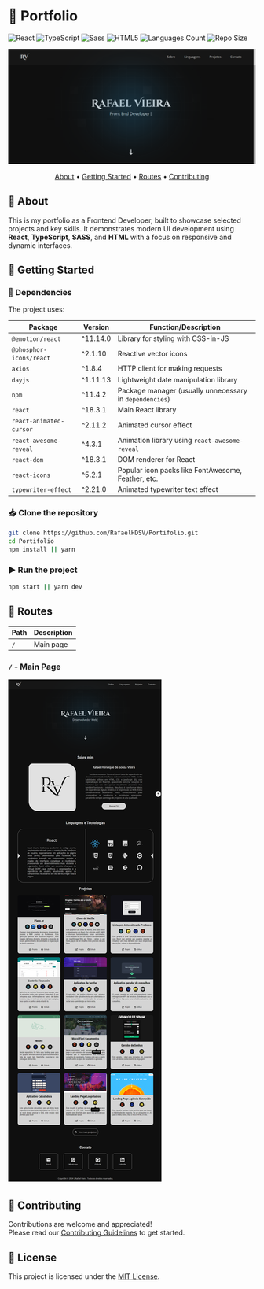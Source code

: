 # 📁 Portfolio

![React](https://img.shields.io/badge/React-005CFE?style=for-the-badge&logo=react)
![TypeScript](https://img.shields.io/badge/TypeScript-007ACC?style=for-the-badge&logo=typescript&logoColor=white)
![Sass](https://img.shields.io/badge/Sass-CC6699?style=for-the-badge&logo=sass&logoColor=white)
![HTML5](https://img.shields.io/badge/HTML5-E34F26?style=for-the-badge&logo=html5&logoColor=white)
![Languages Count](https://img.shields.io/github/languages/count/RafaelHDSV/Portifolio?style=for-the-badge)
![Repo Size](https://img.shields.io/github/repo-size/RafaelHDSV/Portifolio?style=for-the-badge)

<p align="center">
  <img src="./public/main.png" alt="Portfolio preview"/>
</p>

<p align="center">
  <a href="#about">About</a> • 
  <a href="#getting-started">Getting Started</a> • 
  <a href="#routes">Routes</a> • 
  <a href="#contributing">Contributing</a>
</p>

## 📌 About

This is my portfolio as a Frontend Developer, built to showcase selected projects and key skills. It demonstrates modern UI development using **React**, **TypeScript**, **SASS**, and **HTML** with a focus on responsive and dynamic interfaces.

## 🚀 Getting Started

### 🧩 Dependencies

The project uses:

| Package                 | Version  | Function/Description                                    |
| ----------------------- | -------- | ------------------------------------------------------- |
| `@emotion/react`        | ^11.14.0 | Library for styling with CSS-in-JS                      |
| `@phosphor-icons/react` | ^2.1.10  | Reactive vector icons                                   |
| `axios`                 | ^1.8.4   | HTTP client for making requests                         |
| `dayjs`                 | ^1.11.13 | Lightweight date manipulation library                   |
| `npm`                   | ^11.4.2  | Package manager (usually unnecessary in `dependencies`) |
| `react`                 | ^18.3.1  | Main React library                                      |
| `react-animated-cursor` | ^2.11.2  | Animated cursor effect                                  |
| `react-awesome-reveal`  | ^4.3.1   | Animation library using `react-awesome-reveal`          |
| `react-dom`             | ^18.3.1  | DOM renderer for React                                  |
| `react-icons`           | ^5.2.1   | Popular icon packs like FontAwesome, Feather, etc.      |
| `typewriter-effect`     | ^2.21.0  | Animated typewriter text effect                         |

### 📥 Clone the repository

```bash
git clone https://github.com/RafaelHDSV/Portifolio.git
cd Portifolio
npm install || yarn
````

### ▶ Run the project

```bash
npm start || yarn dev
```

## 📍 Routes

| Path | Description |
| - | -- |
| `/`  | Main page   |

### `/` - Main Page

<p>
  <img src="./public/root.png" alt="Main route preview"/>
</p>

## 🤝 Contributing

Contributions are welcome and appreciated!  
Please read our [Contributing Guidelines](./CONTRIBUTING.md) to get started.

## 📝 License

This project is licensed under the [MIT License](LICENSE).
